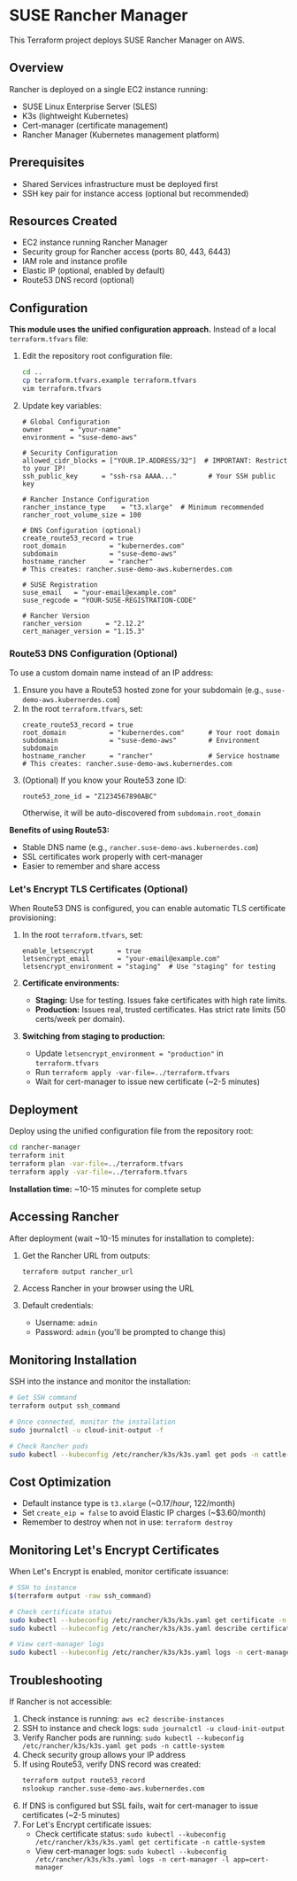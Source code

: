 # SUSE Rancher Manager

This Terraform project deploys SUSE Rancher Manager on AWS.

## Overview

Rancher is deployed on a single EC2 instance running:
- SUSE Linux Enterprise Server (SLES)
- K3s (lightweight Kubernetes)
- Cert-manager (certificate management)
- Rancher Manager (Kubernetes management platform)

## Prerequisites

- Shared Services infrastructure must be deployed first
- SSH key pair for instance access (optional but recommended)

## Resources Created

- EC2 instance running Rancher Manager
- Security group for Rancher access (ports 80, 443, 6443)
- IAM role and instance profile
- Elastic IP (optional, enabled by default)
- Route53 DNS record (optional)

## Configuration

**This module uses the unified configuration approach.** Instead of a local `terraform.tfvars` file:

1. Edit the repository root configuration file:
   ```bash
   cd ..
   cp terraform.tfvars.example terraform.tfvars
   vim terraform.tfvars
   ```

2. Update key variables:
   ```hcl
   # Global Configuration
   owner       = "your-name"
   environment = "suse-demo-aws"

   # Security Configuration
   allowed_cidr_blocks = ["YOUR.IP.ADDRESS/32"]  # IMPORTANT: Restrict to your IP!
   ssh_public_key      = "ssh-rsa AAAA..."        # Your SSH public key

   # Rancher Instance Configuration
   rancher_instance_type    = "t3.xlarge"  # Minimum recommended
   rancher_root_volume_size = 100

   # DNS Configuration (optional)
   create_route53_record = true
   root_domain           = "kubernerdes.com"
   subdomain             = "suse-demo-aws"
   hostname_rancher      = "rancher"
   # This creates: rancher.suse-demo-aws.kubernerdes.com

   # SUSE Registration
   suse_email   = "your-email@example.com"
   suse_regcode = "YOUR-SUSE-REGISTRATION-CODE"

   # Rancher Version
   rancher_version      = "2.12.2"
   cert_manager_version = "1.15.3"
   ```

### Route53 DNS Configuration (Optional)

To use a custom domain name instead of an IP address:

1. Ensure you have a Route53 hosted zone for your subdomain (e.g., `suse-demo-aws.kubernerdes.com`)
2. In the root `terraform.tfvars`, set:
   ```hcl
   create_route53_record = true
   root_domain           = "kubernerdes.com"      # Your root domain
   subdomain             = "suse-demo-aws"        # Environment subdomain
   hostname_rancher      = "rancher"              # Service hostname
   # This creates: rancher.suse-demo-aws.kubernerdes.com
   ```
3. (Optional) If you know your Route53 zone ID:
   ```hcl
   route53_zone_id = "Z1234567890ABC"
   ```
   Otherwise, it will be auto-discovered from `subdomain.root_domain`

**Benefits of using Route53:**
- Stable DNS name (e.g., `rancher.suse-demo-aws.kubernerdes.com`)
- SSL certificates work properly with cert-manager
- Easier to remember and share access

### Let's Encrypt TLS Certificates (Optional)

When Route53 DNS is configured, you can enable automatic TLS certificate provisioning:

1. In the root `terraform.tfvars`, set:
   ```hcl
   enable_letsencrypt      = true
   letsencrypt_email       = "your-email@example.com"
   letsencrypt_environment = "staging"  # Use "staging" for testing
   ```

2. **Certificate environments:**
   - **Staging:** Use for testing. Issues fake certificates with high rate limits.
   - **Production:** Issues real, trusted certificates. Has strict rate limits (50 certs/week per domain).

3. **Switching from staging to production:**
   - Update `letsencrypt_environment = "production"` in `terraform.tfvars`
   - Run `terraform apply -var-file=../terraform.tfvars`
   - Wait for cert-manager to issue new certificate (~2-5 minutes)

## Deployment

Deploy using the unified configuration file from the repository root:

```bash
cd rancher-manager
terraform init
terraform plan -var-file=../terraform.tfvars
terraform apply -var-file=../terraform.tfvars
```

**Installation time:** ~10-15 minutes for complete setup

## Accessing Rancher

After deployment (wait ~10-15 minutes for installation to complete):

1. Get the Rancher URL from outputs:
   ```bash
   terraform output rancher_url
   ```

2. Access Rancher in your browser using the URL

3. Default credentials:
   - Username: `admin`
   - Password: `admin` (you'll be prompted to change this)

## Monitoring Installation

SSH into the instance and monitor the installation:

```bash
# Get SSH command
terraform output ssh_command

# Once connected, monitor the installation
sudo journalctl -u cloud-init-output -f

# Check Rancher pods
sudo kubectl --kubeconfig /etc/rancher/k3s/k3s.yaml get pods -n cattle-system
```

## Cost Optimization

- Default instance type is `t3.xlarge` (~$0.17/hour, ~$122/month)
- Set `create_eip = false` to avoid Elastic IP charges (~$3.60/month)
- Remember to destroy when not in use: `terraform destroy`

## Monitoring Let's Encrypt Certificates

When Let's Encrypt is enabled, monitor certificate issuance:

```bash
# SSH to instance
$(terraform output -raw ssh_command)

# Check certificate status
sudo kubectl --kubeconfig /etc/rancher/k3s/k3s.yaml get certificate -n cattle-system
sudo kubectl --kubeconfig /etc/rancher/k3s/k3s.yaml describe certificate rancher-tls -n cattle-system

# View cert-manager logs
sudo kubectl --kubeconfig /etc/rancher/k3s/k3s.yaml logs -n cert-manager -l app=cert-manager -f
```

## Troubleshooting

If Rancher is not accessible:
1. Check instance is running: `aws ec2 describe-instances`
2. SSH to instance and check logs: `sudo journalctl -u cloud-init-output`
3. Verify Rancher pods are running: `sudo kubectl --kubeconfig /etc/rancher/k3s/k3s.yaml get pods -n cattle-system`
4. Check security group allows your IP address
5. If using Route53, verify DNS record was created:
   ```bash
   terraform output route53_record
   nslookup rancher.suse-demo-aws.kubernerdes.com
   ```
6. If DNS is configured but SSL fails, wait for cert-manager to issue certificates (~2-5 minutes)
7. For Let's Encrypt certificate issues:
   - Check certificate status: `sudo kubectl --kubeconfig /etc/rancher/k3s/k3s.yaml get certificate -n cattle-system`
   - View cert-manager logs: `sudo kubectl --kubeconfig /etc/rancher/k3s/k3s.yaml logs -n cert-manager -l app=cert-manager`

